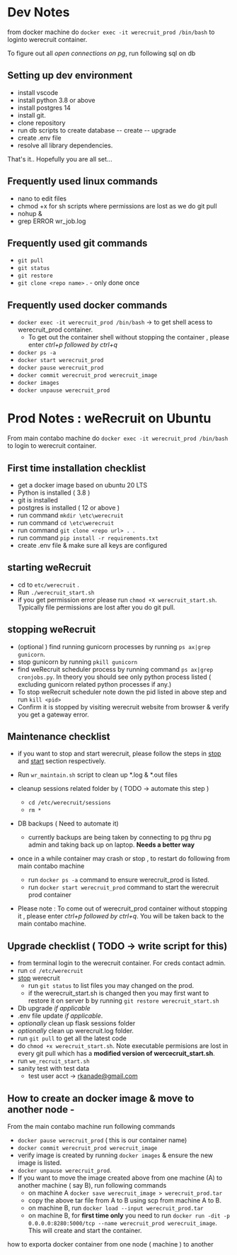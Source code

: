 # Dev Notes

from docker machine do `docker exec -it werecruit_prod /bin/bash` to loginto werecruit container.

To figure out all *open connections on pg*, run following sql on db

## Setting up dev environment
- install vscode
- install python 3.8 or above
- install postgres 14 
- install git.
- clone repository
- run db scripts to create database
-- create
-- upgrade
- create .env file
- resolve all library dependencies.

That's it.. Hopefully you are all set...

## Frequently used linux commands
- nano to edit files
- chmod +x for sh scripts where permissions are lost as we do git pull
- nohup <command to be executed> &
- grep ERROR wr_job.log


## Frequently used git commands
- `git pull`
- `git status`
- `git restore`
- `git clone <repo name>` . - only done once

## Frequently used docker commands
- `docker exec -it werecruit_prod /bin/bash` -> to get shell acess to werecruit_prod container.
    - To get out the container shell without stopping the container ,  please enter *ctrl+p followed by ctrl+q*
- `docker ps -a`
- `docker start werecruit_prod`
-  `docker pause werecruit_prod`
- `docker commit werecruit_prod werecruit_image`
-  `docker images` 
- `docker unpause werecruit_prod`



# Prod Notes : weRecruit on Ubuntu

From main contabo machine do `docker exec -it werecruit_prod /bin/bash` to login to werecruit container.

## First time installation checklist
* get a docker image based on ubuntu 20 LTS
* Python is installed ( 3.8 )
* git is installed
* postgres is installed ( 12 or above )
* run command `mkdir \etc\werecruit`
* run command `cd \etc\werecruit`
* run command `git clone <repo url> . `.
* run command `pip install -r requirements.txt` 
* create .env file & make sure all keys are configured

## starting weRecruit
* cd to `etc/werecruit` .
* Run `./werecruit_start.sh`
* if you get permission error please run `chmod +X werecruit_start.sh`. Typically file permissions are lost after you do git pull.

## stopping weRecruit
- (optional ) find running gunicorn processes by running `ps ax|grep gunicorn`.
- stop gunicorn by running `pkill gunicorn` 
- find weRecruit scheduler process by running command `ps ax|grep cronjobs.py`. In theory you should see only python process listed ( excluding gunicorn related python processes if any.)
- To stop weRecruit scheduler note down the pid listed in above step and run `kill <pid>`
- Confirm it is stopped by visiting werecruit website from browser & verify you get a gateway error.

## Maintenance checklist 
- if you want to stop and start werecruit, please follow the steps in [stop](#stopping-weRecruit) and [start](#starting-weRecruit) section respectively.

- Run `wr_maintain.sh` script to clean up *.log & *.out files 
- cleanup sessions related folder by ( TODO -> automate this step )
    - `cd /etc/werecruit/sessions`
    - `rm *`
- DB backups ( Need to automate it)
    - currently backups are being taken by connecting to pg thru pg admin and taking back up on laptop. **Needs a better way**

- once in a while container may crash or stop , to restart do following from main contabo machine
    - run `docker ps -a` command to ensure werecruit_prod is listed.
    - run `docker start werecruit_prod` command to start the werecruit prod container

- Please note : To come out of werecruit_prod container without stopping it , please enter *ctrl+p followed by ctrl+q*. You will be taken back to the main contabo machine.
## Upgrade checklist ( TODO -> write script for this)
- from terminal login to the werecruit container. For creds contact admin.
- run  `cd /etc/werecruit` 
- [stop](#stopping-werecruit) werecruit  
    - run `git status` to list files you may changed on the prod.  
    - if the werecruit_start.sh is changed then you may first want to restore it on server b by running `git restore werecruit_start.sh`
- Db upgrade *if applicable*
- .env file update *if applicable*.
- *optionally* clean up flask sessions folder
- *optionally* clean up werecruit.log folder.
- run `git pull` to get all the latest code
- do `chmod +x werecruit_start.sh`. Note executable permisions are lost in every git pull which has a **modified version of wercecruit_start.sh**.
- run `we_recruit_start.sh`
- sanity test with test data 
    - test user acct -> rkanade@gmail.com

## How to create an docker image & move to another node - 
From the main contabo machine run following commands
- `docker pause werecruit_prod` ( this is our container name)
- `docker commit werecruit_prod werecruit_image`
- verify image is created by running `docker images` & ensure the new image is listed.
- `docker unpause werecruit_prod`.
- If you want to move the image created above from one machine (A) to another machine ( say B), run following commands
    - on machine A `docker save werecruit_image > werecruit_prod.tar`
    - copy the above tar file from A to B using scp from machine A to B.
    - on machine B, run `docker load --input werecruit_prod.tar`
    - on machine B, for **first time only** you need to run `docker run -dit -p 0.0.0.0:8280:5000/tcp --name werecruit_prod werecruit_image`. This will create and start the container.
    






how to exporta docker container from one node ( machine ) to another 



